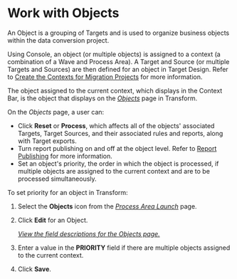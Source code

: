 # Work with Objects

An Object is a grouping of Targets and is used to organize business
objects within the data conversion project.

Using Console, an object (or multiple objects) is assigned to a context
(a combination of a Wave and Process Area). A Target and Source (or
multiple Targets and Sources) are then defined for an object in Target
Design. Refer to [Create the Contexts for Migration
Projects](../../Console/Use_Cases/Create_Contexts_for_Migration_Projects.htm)
for more information. 

The object assigned to the current context, which displays in the
Context Bar, is the object that displays on the
*[Objects](../../Console/Page_Desc/Objects_H.htm)* page in Transform.

On the *Objects* page, a user can:

  - Click **Reset** or **Process**, which affects all of the objects'
    associated Targets, Target Sources, and their associated rules and
    reports, along with Target exports.
  - Turn report publishing on and off at the object level. Refer to
    [Report Publishing](Publish_Reports_to_Report_Delivery_Pages.htm)
    for more information.
  - Set an object's priority, the order in which the object is
    processed, if multiple objects are assigned to the current context
    and are to be processed simultaneously.

To set priority for an object in Transform:

1.  Select the **Objects** icon from the *[Process Area
    Launch](../Page_Desc/Process_Area_Launch.htm)* page.

2.  Click **Edit** for an Object.
    
    *[View the field descriptions for the Objects
    page.](../Page_Desc/Objects_HTransform.htm)*

3.  Enter a value in the **PRIORITY** field if there are multiple
    objects assigned to the current context.

4.  Click **Save**.
